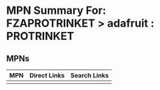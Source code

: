 



# MPN Summary For: FZAPROTRINKET > adafruit : PROTRINKET

## MPNs
  

|MPN|Direct Links|Search Links|
| :--- | :--- | :--- |
||||
